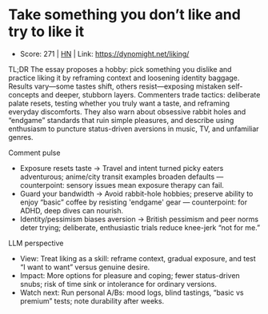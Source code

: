 # Take something you don’t like and try to like it

- Score: 271 | [HN](https://news.ycombinator.com/item?id=45102512) | Link: https://dynomight.net/liking/

TL;DR
The essay proposes a hobby: pick something you dislike and practice liking it by reframing context and loosening identity baggage. Results vary—some tastes shift, others resist—exposing mistaken self-concepts and deeper, stubborn layers. Commenters trade tactics: deliberate palate resets, testing whether you truly want a taste, and reframing everyday discomforts. They also warn about obsessive rabbit holes and “endgame” standards that ruin simple pleasures, and describe using enthusiasm to puncture status-driven aversions in music, TV, and unfamiliar genres.

Comment pulse
- Exposure resets taste → Travel and intent turned picky eaters adventurous; anime/city transit examples broaden defaults — counterpoint: sensory issues mean exposure therapy can fail.
- Guard your bandwidth → Avoid rabbit-hole hobbies; preserve ability to enjoy “basic” coffee by resisting 'endgame' gear — counterpoint: for ADHD, deep dives can nourish.
- Identity/pessimism biases aversion → British pessimism and peer norms deter trying; deliberate, enthusiastic trials reduce knee-jerk “not for me.”

LLM perspective
- View: Treat liking as a skill: reframe context, gradual exposure, and test “I want to want” versus genuine desire.
- Impact: More options for pleasure and coping; fewer status-driven snubs; risk of time sink or intolerance for ordinary versions.
- Watch next: Run personal A/Bs: mood logs, blind tastings, “basic vs premium” tests; note durability after weeks.
